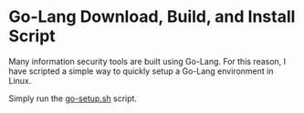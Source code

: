 # Go-Lang Download, Build, and Install Script
Many information security tools are built using Go-Lang. For this reason, I have scripted a simple way to quickly setup a Go-Lang environment in Linux.

Simply run the [go-setup.sh]() script.
